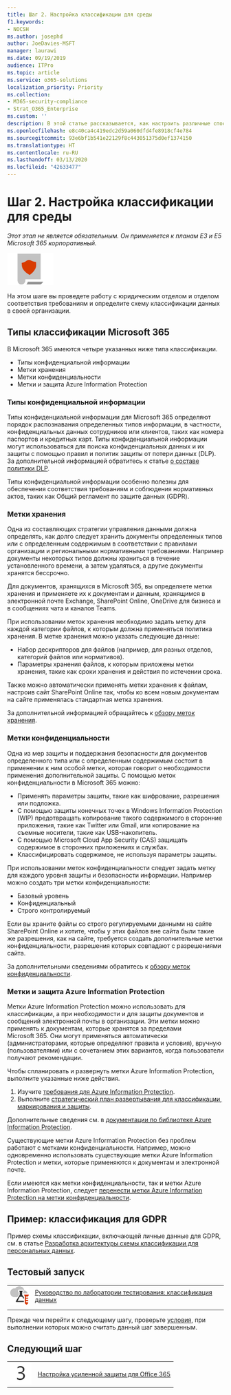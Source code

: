 ```yaml
---
title: Шаг 2. Настройка классификации для среды
f1.keywords:
- NOCSH
ms.author: josephd
author: JoeDavies-MSFT
manager: laurawi
ms.date: 09/19/2019
audience: ITPro
ms.topic: article
ms.service: o365-solutions
localization_priority: Priority
ms.collection:
- M365-security-compliance
- Strat_O365_Enterprise
ms.custom: ''
description: В этой статье рассказывается, как настроить различные способы классификации данных в организации.
ms.openlocfilehash: e8c40ca4c419edc2d59a060dfd4fe8918cf4e784
ms.sourcegitcommit: 93e6bf1b541e22129f8c443051375d0ef1374150
ms.translationtype: HT
ms.contentlocale: ru-RU
ms.lasthandoff: 03/13/2020
ms.locfileid: "42633477"
---
```

# <a name="step-2-configure-classification-for-your-environment"></a>Шаг 2. Настройка классификации для среды

*Этот этап не является обязательным. Он применяется к планам E3 и E5 Microsoft 365 корпоративный.*

![Этап 6. Защита данных](../media/deploy-foundation-infrastructure/infoprotection_icon-small.png)

На этом шаге вы проведете работу с юридическим отделом и отделом соответствия требованиям и определите схему классификации данных в своей организации.

## <a name="microsoft-365-classification-types"></a>Типы классификации Microsoft 365

В Microsoft 365 имеются четыре указанных ниже типа классификации.

- Типы конфиденциальной информации
- Метки хранения
- Метки конфиденциальности
- Метки и защита Azure Information Protection

### <a name="sensitive-information-types"></a>Типы конфиденциальной информации

Типы конфиденциальной информации для Microsoft 365 определяют порядок распознавания определенных типов информации, в частности, конфиденциальных данных сотрудников или клиентов, таких как номера паспортов и кредитных карт. Типы конфиденциальной информации могут использоваться для поиска конфиденциальных данных и их защиты с помощью правил и политик защиты от потери данных (DLP). За дополнительной информацией обратитесь к статье [о составе политики DLP](https://docs.microsoft.com/office365/securitycompliance/data-loss-prevention-policies#what-a-dlp-policy-contains). 

Типы конфиденциальной информации особенно полезны для обеспечения соответствия требованиям и соблюдения нормативных актов, таких как Общий регламент по защите данных (GDPR).

### <a name="retention-labels"></a>Метки хранения

Одна из составляющих стратегии управления данными должна определять, как долго следует хранить документы определенных типов или с определенным содержимым в соответствии с правилами организации и региональными нормативными требованиями. Например документы некоторых типов должны храниться в течение установленного времени, а затем удаляться, а другие документы хранятся бессрочно.

Для документов, хранящихся в Microsoft 365, вы определяете метки хранения и применяете их к документам и данным, хранящимся в электронной почте Exchange, SharePoint Online, OneDrive для бизнеса и в сообщениях чата и каналов Teams. 

При использовании меток хранения необходимо задать метку для каждой категории файлов, к которым должна применяться политика хранения. В метке хранения можно указать следующие данные:

- Набор дескрипторов для файлов (например, для разных отделов, категорий файлов или нормативов).
- Параметры хранения файлов, к которым приложены метки хранения, такие как сроки хранения и действия по истечении срока.

Также можно автоматически применять метки хранения к файлам, настроив сайт SharePoint Online так, чтобы ко всем новым документам на сайте применялась стандартная метка хранения. 

За дополнительной информацией обращайтесь к [обзору меток хранения](https://docs.microsoft.com/office365/securitycompliance/labels).

### <a name="sensitivity-labels"></a>Метки конфиденциальности

Одна из мер защиты и поддержания безопасности для документов определенного типа или с определенным содержимым состоит в применении к ним особой метки, которая говорит о необходимости применения дополнительной защиты. С помощью меток конфиденциальности в Microsoft 365 можно:

- Применять параметры защиты, такие как шифрование, разрешения или подложка.
- С помощью защиты конечных точек в Windows Information Protection (WIP) предотвращать копирование такого содержимого в сторонние приложения, такие как Twitter или Gmail, или копирование на съемные носители, такие как USB-накопитель.
- С помощью Microsoft Cloud App Security (CAS) защищать содержимое в сторонних приложениях и службах. 
- Классифицировать содержимое, не используя параметры защиты.

При использовании меток конфиденциальности следует задать метку для каждого уровня защиты и безопасности информации. Например можно создать три метки конфиденциальности:

- Базовый уровень
- Конфиденциальный
- Строго контролируемый

Если вы храните файлы со строго регулируемыми данными на сайте SharePoint Online и хотите, чтобы у этих файлов вне сайта были такие же разрешения, как на сайте, требуется создать дополнительные метки конфиденциальности, разрешения которых совпадают с разрешениями сайта.

За дополнительными сведениями обратитесь к [обзору меток конфиденциальности](https://docs.microsoft.com/office365/securitycompliance/sensitivity-labels).

### <a name="azure-information-protection-labels-and-protection"></a>Метки и защита Azure Information Protection

Метки Azure Information Protection можно использовать для классификации, а при необходимости и для защиты документов и сообщений электронной почты в организации. Эти метки можно применять к документам, которые хранятся за пределами Microsoft 365. Они могут применяться автоматически (администраторами, которые определяют правила и условия), вручную (пользователями) или с сочетанием этих вариантов, когда пользователи получают рекомендации.

Чтобы спланировать и развернуть метки Azure Information Protection, выполните указанные ниже действия.

1. Изучите [требования для Azure Information Protection](https://docs.microsoft.com/information-protection/get-started/requirements).
2. Выполните [стратегический план развертывания для классификации, маркирования и защиты](https://docs.microsoft.com/information-protection/plan-design/deployment-roadmap#deployment-roadmap-for-classification-labeling-and-protection).

Дополнительные сведения см. в [документации по библиотеке Azure Information Protection](https://docs.microsoft.com/information-protection/).

Существующие метки Azure Information Protection без проблем работают с метками конфиденциальности. Например, можно одновременно использовать существующие метки Azure Information Protection и метки, которые применяются к документам и электронной почте.

Если имеются как метки конфиденциальности, так и метки Azure Information Protection, следует [перенести метки Azure Information Protection на метки конфиденциальности](https://docs.microsoft.com/office365/securitycompliance/sensitivity-labels#how-sensitivity-labels-work-with-existing-azure-information-protection-labels).

## <a name="example-classification-for-gdpr"></a>Пример: классификация для GDPR

Пример схемы классификации, включающей личные данные для GDPR, см. в статье [Разработка архитектуры схемы классификации для персональных данных](https://docs.microsoft.com/office365/enterprise/architect-a-classification-schema-for-personal-data).

## <a name="take-it-for-a-test-drive"></a>Тестовый запуск

|||
|:-------|:-----|
|![Руководства по лаборатории тестирования для облака Майкрософт](../media/m365-enterprise-test-lab-guides/cloud-tlg-icon-small.png)| [Руководство по лаборатории тестирования: классификация данных](data-classification-microsoft-365-enterprise-dev-test-environment.md) |
|||

Прежде чем перейти к следующему шагу, проверьте [условия](infoprotect-exit-criteria.md#crit-infoprotect-step2), при выполнении которых можно считать данный шаг завершенным.

## <a name="next-step"></a>Следующий шаг

|||
|:-------|:-----|
|![Шаг 3](../media/stepnumbers/Step3.png)|[Настройка усиленной защиты для Office 365](infoprotect-configure-increased-security-office-365.md)|

